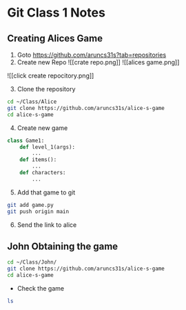 # Git Class 1 Notes 

## Creating Alices Game
1. Goto https://github.com/aruncs31s?tab=repositories
2. Create new Repo  ![[crate repo.png]]
![[alices game.png]]

![[click create repocitory.png]]

3. Clone the repository 

```bash
cd ~/Class/Alice
git clone https://github.com/aruncs31s/alice-s-game
cd alice-s-game
```

4. Create new game 
```python
class Game1:
	def level_1(args):
		...
	def items():
		...
	def characters:
		...
```

5. Add that game to git 
```bash
git add game.py 
git push origin main
```

6. Send the link to alice 


## John Obtaining the game 

```bash
cd ~/Class/John/
git clone https://github.com/aruncs31s/alice-s-game
cd alice-s-game
```
- Check the game
```bash
ls 
```

